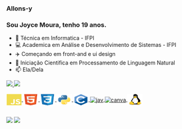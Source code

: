 ### Allons-y

### Sou Joyce Moura, tenho 19 anos.

- 🤖 Técnica em Informatica - IFPI
- 💻 Academica em Análise e Desenvolvimento de Sistemas - IFPI
- ✈️ Começando em front-and e ‍ui design
- 📘 Iniciação Cientifica em Processamento de Linguagem Natural
- 📫 Ela/Dela

 <div>
  <a href="https://github.com/joyzinhw">
  <img height="180em" src="https://github-readme-stats.vercel.app/api?username=joyzinhw&show_icons=true&theme=transparent"/>
  <img height="180em" src="https://github-readme-stats.vercel.app/api/top-langs/?username=joyzinhw&layout=compact&langs_count=16&theme=transparent"/>
</div>

<div style="display: inline_block"><br>
  <img align="center" alt="Rafa-Js" height="30" width="40" src="https://raw.githubusercontent.com/devicons/devicon/master/icons/javascript/javascript-plain.svg">
  <img align="center" alt="Rafa-HTML" height="30" width="40" src="https://raw.githubusercontent.com/devicons/devicon/master/icons/html5/html5-original.svg">
  <img align="center" alt="Rafa-CSS" height="30" width="40" src="https://raw.githubusercontent.com/devicons/devicon/master/icons/css3/css3-original.svg">
  <img align="center" alt="Rafa-Python" height="30" width="40" src="https://raw.githubusercontent.com/devicons/devicon/master/icons/python/python-original.svg">
  <img align="center" height="30" width="40" alt="c-icon" src="https://raw.githubusercontent.com/devicons/devicon/master/icons/c/c-original.svg">
  <img align="center" alt="jav" height="30" width="40" src="https://cdn.jsdelivr.net/gh/devicons/devicon/icons/java/java-original.svg">
  <img align="center" alt="canva" height="30" width="40" src="https://cdn.jsdelivr.net/gh/devicons/devicon/icons/canva/canva-original.svg">
  <img align="center" alt="linux" height="30" width="40" src="https://raw.githubusercontent.com/devicons/devicon/master/icons/linux/linux-original.svg">
 
          
            
          
 
</div>
  
  ##
  
  <div>
 
  <a href="https://instagram.com/joyzinhw" target="_blank"><img src="https://img.shields.io/badge/-Instagram-%23E4405F?style=for-the-badge&logo=instagram&logoColor=white" target="_blank"></a>
<a href="https://discord.gg/joyzinhw#1278" target="_blank"><img src="https://img.shields.io/badge/Discord-7289DA?style=for-the-badge&logo=discord&logoColor=white" target="_blank"></a>

</div>
  </div>
